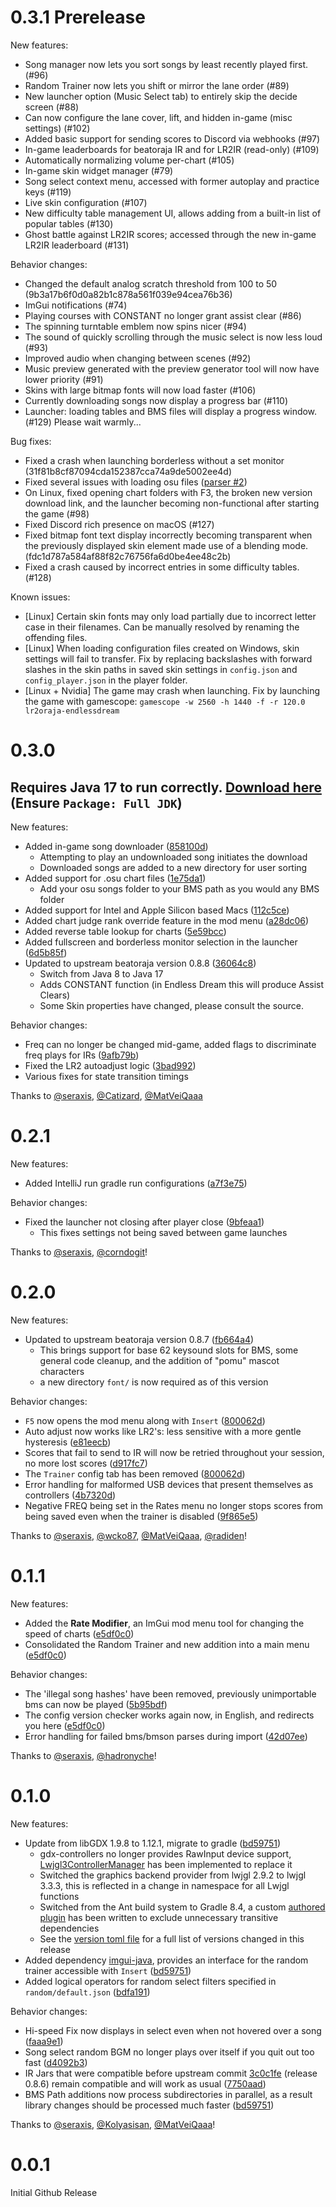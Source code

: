 <!--
Template:
```
# 0.1.0
New features:
- Added some new feature / ability (3afd86c58d883970ddd236dc7c8a0d5c5a0d9e3)
  - If needed, additional explanation / context here

Behavior changes:
- An existing feature or function changed its behavior (e40dd711d748b6398611db97f54e1622ac008ae)
  - For example, different output to the user

Thanks to @ User1, @ User2, @ User3!
```

Also run the two find-and-replace regexes below for nice formatting:

To quickly annotate commit hashes, append the full hash in parantheses to each line and then run
this find-and-replace regex (VSCode flavor):
- Find: (?<!commit/)([0-9a-f]{7})([0-9a-f]{33})
- Replace: [$1](https://github.com/seraxis/lr2oraja-endlessdream/commit/$1$2)

To quickly make GitHub usernames into clickable links, prepend each username with @ and then run
this find-and-replace regex (VSCode flavor):
- Find: (?<=Thanks to.*)(?<!\[)@([a-z0-9]+)
- Replace: [@$1](https://github.com/$1)
-->

# 0.3.1 Prerelease

New features:
- Song manager now lets you sort songs by least recently played first. (#96)
- Random Trainer now lets you shift or mirror the lane order (#89)
- New launcher option (Music Select tab) to entirely skip the decide screen (#88)
- Can now configure the lane cover, lift, and hidden in-game (misc settings) (#102)
- Added basic support for sending scores to Discord via webhooks (#97)
- In-game leaderboards for beatoraja IR and for LR2IR (read-only) (#109)
- Automatically normalizing volume per-chart  (#105)
- In-game skin widget manager (#79)
- Song select context menu, accessed with former autoplay and practice keys (#119)
- Live skin configuration (#107)
- New difficulty table management UI, allows adding from a built-in list of popular tables (#130)
- Ghost battle against LR2IR scores; accessed through the new in-game LR2IR leaderboard (#131)

Behavior changes:
- Changed the default analog scratch threshold from 100 to 50 (9b3a17b6f0d0a82b1c878a561f039e94cea76b36)
- ImGui notifications (#74)
- Playing courses with CONSTANT no longer grant assist clear (#86)
- The spinning turntable emblem now spins nicer  (#94)
- The sound of quickly scrolling through the music select is now less loud (#93)
- Improved audio when changing between scenes (#92)
- Music preview generated with the preview generator tool will now have lower priority (#91)
- Skins with large bitmap fonts will now load faster (#106)
- Currently downloading songs now display a progress bar (#110)
- Launcher: loading tables and BMS files will display a progress window. (#129) Please wait warmly...

Bug fixes:
- Fixed a crash when launching borderless without a set monitor (31f81b8cf87094cda152387cca74a9de5002ee4d)
- Fixed several issues with loading osu files ([parser #2](https://github.com/seraxis/jbms-parser/pull/2))
- On Linux, fixed opening chart folders with F3, the broken new version download link,
  and the launcher becoming non-functional after starting the game (#98)
- Fixed Discord rich presence on macOS (#127)
- Fixed bitmap font text display incorrectly becoming transparent when the previously
  displayed skin element made use of a blending mode. (fdc1d787a584af88f82c76756fa6d0be4ee48c2b)
- Fixed a crash caused by incorrect entries in some difficulty tables. (#128)

Known issues:
- [Linux] Certain skin fonts may only load partially due to incorrect letter case
  in their filenames. Can be manually resolved by renaming the offending files.
- [Linux] When loading configuration files created on Windows, skin settings will fail
  to transfer. Fix by replacing backslashes with forward slashes in the skin paths in
  saved skin settings in `config.json` and `config_player.json` in the player folder.
- [Linux + Nvidia] The game may crash when launching. Fix by launching the game with
  gamescope: `gamescope -w 2560 -h 1440 -f -r 120.0 lr2oraja-endlessdream`


# 0.3.0

## Requires Java 17 to run correctly. [Download here](https://bell-sw.com/pages/downloads/#jdk-17-lts) (Ensure `Package: Full JDK`)

New features:
- Added in-game song downloader ([858100d](https://github.com/seraxis/lr2oraja-endlessdream/commit/858100da3cb883d5c083137bdd3733b73b1f2b23))
  - Attempting to play an undownloaded song initiates the download
  - Downloaded songs are added to a new directory for user sorting
- Added support for .osu chart files ([1e75da1](https://github.com/seraxis/lr2oraja-endlessdream/commit/1e75da163322ba0ebb187e8a8634adeb4e1f11c7))
  - Add your osu songs folder to your BMS path as you would any BMS folder
- Added support for Intel and Apple Silicon based Macs ([112c5ce](https://github.com/seraxis/lr2oraja-endlessdream/commit/112c5ce0ce7fd3d7942afef572486b40d142b35f))
- Added chart judge rank override feature in the mod menu ([a28dc06](https://github.com/seraxis/lr2oraja-endlessdream/commit/a28dc0677578cd4364eb831a232b703a496e51cf))
- Added reverse table lookup for charts ([5e59bcc](https://github.com/seraxis/lr2oraja-endlessdream/commit/5e59bcc0594a07b2800af3f49b36be3dbe649f8e))
- Added fullscreen and borderless monitor selection in the launcher ([6d5b85f](https://github.com/seraxis/lr2oraja-endlessdream/commit/6d5b85f7e835f707d43f3dc0b1822846aefda032))
- Updated to upstream beatoraja version 0.8.8 ([36064c8](https://github.com/seraxis/lr2oraja-endlessdream/commit/36064c84296f1c956e7c003f9ff73bf78304aa52))
  - Switch from Java 8 to Java 17
  - Adds CONSTANT function (in Endless Dream this will produce Assist Clears)
  - Some Skin properties have changed, please consult the source.

Behavior changes:
- Freq can no longer be changed mid-game, added flags to discriminate freq plays for IRs ([9afb79b](https://github.com/seraxis/lr2oraja-endlessdream/commit/9afb79bac45217968cc438c523cfbbc316218e34))
- Fixed the LR2 autoadjust logic ([3bad992](https://github.com/seraxis/lr2oraja-endlessdream/commit/3bad992bcd0c36be3d87a1a62ff7cdd5fdf45e82))
- Various fixes for state transition timings

Thanks to [@seraxis](https://github.com/seraxis), [@Catizard](https://github.com/Catizard), [@MatVeiQaaa](https://github.com/MatVeiQaaa)

# 0.2.1
New features:
- Added IntelliJ run gradle run configurations ([a7f3e75](https://github.com/seraxis/lr2oraja-endlessdream/commit/a7f3e751b682951da7b2ddf7a13d1bd3b35eaa74))

Behavior changes:
- Fixed the launcher not closing after player close ([9bfeaa1](https://github.com/seraxis/lr2oraja-endlessdream/commit/9bfeaa1db288643450b19a615c3b2f3cf26c4bbd))
  - This fixes settings not being saved between game launches

Thanks to [@seraxis](https://github.com/seraxis), [@corndogit](https://github.com/corndogit)!

# 0.2.0
New features:
- Updated to upstream beatoraja version 0.8.7 ([fb664a4](https://github.com/seraxis/lr2oraja-endlessdream/commit/fb664a4c7932a8821ba33244fed784d137ca10c2))
  - This brings support for base 62 keysound slots for BMS, some general code cleanup, and the addition of "pomu" mascot characters
  - a new directory `font/` is now required as of this version

Behavior changes:
- `F5` now opens the mod menu along with `Insert` ([800062d](https://github.com/seraxis/lr2oraja-endlessdream/commit/800062dfaa4eef2ce67e3f9d9c86b60051dd31e9))
- Auto adjust now works like LR2's: less sensitive with a more gentle hysteresis ([e81eecb](https://github.com/seraxis/lr2oraja-endlessdream/commit/e81eecb69f3f8d5c9d8a68c7f24acf55a5b161fd))
- Scores that fail to send to IR will now be retried throughout your session, no more lost scores ([d917fc7](https://github.com/seraxis/lr2oraja-endlessdream/commit/d917fc79d349f4d399093c7503fbad93faa7cb5e))
- The `Trainer` config tab has been removed ([800062d](https://github.com/seraxis/lr2oraja-endlessdream/commit/800062dfaa4eef2ce67e3f9d9c86b60051dd31e9))
- Error handling for malformed USB devices that present themselves as controllers ([4b7320d](https://github.com/seraxis/lr2oraja-endlessdream/commit/4b7320de9e786bb2eb808ac48b4c89cd0c660449))
- Negative FREQ being set in the Rates menu no longer stops scores from being saved even when the trainer is disabled ([9f865e5](https://github.com/seraxis/lr2oraja-endlessdream/commit/9f865e519cd89ccc7425e62f516669d7b01dfe96))

Thanks to [@seraxis](https://github.com/seraxis), [@wcko87](https://github.com/wcko87), [@MatVeiQaaa](https://github.com/MatVeiQaaa), [@radiden](https://github.com/radiden)!

# 0.1.1
New features:
- Added the **Rate Modifier**, an ImGui mod menu tool for changing the speed of charts ([e5df0c0](https://github.com/seraxis/lr2oraja-endlessdream/commit/e5df0c058cdd36795b14d687c21360699988096a))
- Consolidated the Random Trainer and new addition into a main menu ([e5df0c0](https://github.com/seraxis/lr2oraja-endlessdream/commit/e5df0c058cdd36795b14d687c21360699988096a))

Behavior changes:
- The 'illegal song hashes' have been removed, previously unimportable bms can now be played ([5b95bdf](https://github.com/seraxis/lr2oraja-endlessdream/commit/5b95bdf933b7560bb18808bd108d9f85fd295fff))
- The config version checker works again now, in English, and redirects you here ([e5df0c0](https://github.com/seraxis/lr2oraja-endlessdream/commit/e5df0c058cdd36795b14d687c21360699988096a))
- Error handling for failed bms/bmson parses during import ([42d07ee](https://github.com/seraxis/lr2oraja-endlessdream/commit/42d07eee732b47d538052fd8e9b27ea139e27b85))

Thanks to [@seraxis](https://github.com/seraxis), [@hadronyche](https://github.com/hadronyche)!

# 0.1.0
New features:
- Update from libGDX 1.9.8 to 1.12.1, migrate to gradle ([bd59751](https://github.com/seraxis/lr2oraja-endlessdream/commit/bd59751954be1c4a1db12014bd4988b598a2adab))
  - gdx-controllers no longer provides RawInput device support, [Lwjgl3ControllerManager](https://github.com/seraxis/lr2oraja-endlessdream/blob/bd59751954be1c4a1db12014bd4988b598a2adab/core/src/bms/player/beatoraja/controller/Lwjgl3ControllerManager.java) has been implemented to replace it
  - Switched the graphics backend provider from lwjgl 2.9.2 to lwjgl 3.3.3, this is reflected in a change in namespace for all Lwjgl functions
  - Switched from the Ant build system to Gradle 8.4, a custom [authored plugin](https://github.com/seraxis/lr2oraja-endlessdream/blob/bd59751954be1c4a1db12014bd4988b598a2adab/buildSrc/src/main/kotlin/org/endlessdream/extra/multiplatform-convention.gradle.kts) has been written to exclude unnecessary transitive dependencies
  - See the [version toml file](https://github.com/seraxis/lr2oraja-endlessdream/blob/bd59751954be1c4a1db12014bd4988b598a2adab/gradle/libs.versions.toml) for a full list of versions changed in this release
- Added dependency [imgui-java](https://github.com/SpaiR/imgui-java#readme), provides an interface for the random trainer accessible with `Insert` ([bd59751](https://github.com/seraxis/lr2oraja-endlessdream/commit/bd59751954be1c4a1db12014bd4988b598a2adab))
- Added logical operators for random select filters specified in `random/default.json` ([bdfa191](https://github.com/seraxis/lr2oraja-endlessdream/commit/bdfa19137b844cc1d6ab5dc237721ff730397241))

Behavior changes:
- Hi-speed Fix now displays in select even when not hovered over a song ([faaa9e1](https://github.com/seraxis/lr2oraja-endlessdream/commit/faaa9e19f82fdc73ae4e59095308137fc5c3eb5e))
- Song select random BGM no longer plays over itself if you quit out too fast ([d4092b3](https://github.com/seraxis/lr2oraja-endlessdream/commit/d4092b34c3b30998f5099515cd3b4de035abcbcf))
- IR Jars that were compatible before upstream commit [3c0c1fe](https://github.com/seraxis/lr2oraja-endlessdream/commit/3c0c1feca2df5a0d5d1dc5c3dc0be580ee39e6c8) (release 0.8.6) remain compatible and will work as usual ([7750aad](https://github.com/seraxis/lr2oraja-endlessdream/commit/7750aad06913fc9ac5b7585a1a787aa5e16afde2))
- BMS Path additions now process subdirectories in parallel, as a result library changes should be processed much faster ([bd59751](https://github.com/seraxis/lr2oraja-endlessdream/commit/bd59751954be1c4a1db12014bd4988b598a2adab))

Thanks to [@seraxis](https://github.com/seraxis), [@Kolyasisan](https://github.com/Kolyasisan), [@MatVeiQaaa](https://github.com/MatVeiQaaa)!

# 0.0.1

Initial Github Release